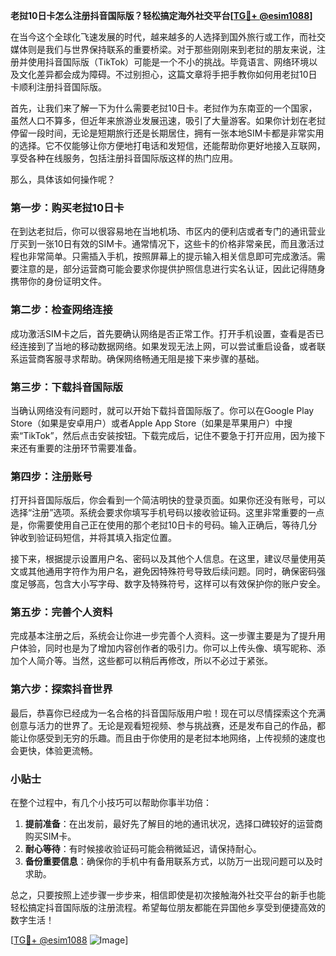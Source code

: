 **老挝10日卡怎么注册抖音国际版？轻松搞定海外社交平台[[TG💪+ @esim1088](https://t.me/s/esim1088)]**

在当今这个全球化飞速发展的时代，越来越多的人选择到国外旅行或工作，而社交媒体则是我们与世界保持联系的重要桥梁。对于那些刚刚来到老挝的朋友来说，注册并使用抖音国际版（TikTok）可能是一个不小的挑战。毕竟语言、网络环境以及文化差异都会成为障碍。不过别担心，这篇文章将手把手教你如何用老挝10日卡顺利注册抖音国际版。

首先，让我们来了解一下为什么需要老挝10日卡。老挝作为东南亚的一个国家，虽然人口不算多，但近年来旅游业发展迅速，吸引了大量游客。如果你计划在老挝停留一段时间，无论是短期旅行还是长期居住，拥有一张本地SIM卡都是非常实用的选择。它不仅能够让你方便地打电话和发短信，还能帮助你更好地接入互联网，享受各种在线服务，包括注册抖音国际版这样的热门应用。

那么，具体该如何操作呢？

### 第一步：购买老挝10日卡

在到达老挝后，你可以很容易地在当地机场、市区内的便利店或者专门的通讯营业厅买到一张10日有效的SIM卡。通常情况下，这些卡的价格非常亲民，而且激活过程也非常简单。只需插入手机，按照屏幕上的提示输入相关信息即可完成激活。需要注意的是，部分运营商可能会要求你提供护照信息进行实名认证，因此记得随身携带你的身份证明文件。

### 第二步：检查网络连接

成功激活SIM卡之后，首先要确认网络是否正常工作。打开手机设置，查看是否已经连接到了当地的移动数据网络。如果发现无法上网，可以尝试重启设备，或者联系运营商客服寻求帮助。确保网络畅通无阻是接下来步骤的基础。

### 第三步：下载抖音国际版

当确认网络没有问题时，就可以开始下载抖音国际版了。你可以在Google Play Store（如果是安卓用户）或者Apple App Store（如果是苹果用户）中搜索“TikTok”，然后点击安装按钮。下载完成后，记住不要急于打开应用，因为接下来还有重要的注册环节需要准备。

### 第四步：注册账号

打开抖音国际版后，你会看到一个简洁明快的登录页面。如果你还没有账号，可以选择“注册”选项。系统会要求你填写手机号码以接收验证码。这里非常重要的一点是，你需要使用自己正在使用的那个老挝10日卡的号码。输入正确后，等待几分钟收到验证码短信，并将其填入指定位置。

接下来，根据提示设置用户名、密码以及其他个人信息。在这里，建议尽量使用英文或其他通用字符作为用户名，避免因特殊符号导致后续问题。同时，确保密码强度足够高，包含大小写字母、数字及特殊符号，这样可以有效保护你的账户安全。

### 第五步：完善个人资料

完成基本注册之后，系统会让你进一步完善个人资料。这一步骤主要是为了提升用户体验，同时也是为了增加内容创作者的吸引力。你可以上传头像、填写昵称、添加个人简介等。当然，这些都可以稍后再修改，所以不必过于紧张。

### 第六步：探索抖音世界

最后，恭喜你已经成为一名合格的抖音国际版用户啦！现在可以尽情探索这个充满创意与活力的世界了。无论是观看短视频、参与挑战赛，还是发布自己的作品，都能让你感受到无穷的乐趣。而且由于你使用的是老挝本地网络，上传视频的速度也会更快，体验更流畅。

### 小贴士

在整个过程中，有几个小技巧可以帮助你事半功倍：

1. **提前准备**：在出发前，最好先了解目的地的通讯状况，选择口碑较好的运营商购买SIM卡。
2. **耐心等待**：有时候接收验证码可能会稍微延迟，请保持耐心。
3. **备份重要信息**：确保你的手机中有备用联系方式，以防万一出现问题可以及时求助。

总之，只要按照上述步骤一步步来，相信即使是初次接触海外社交平台的新手也能轻松搞定抖音国际版的注册流程。希望每位朋友都能在异国他乡享受到便捷高效的数字生活！

[[TG💪+ @esim1088](https://t.me/s/esim1088) ![Image](https://i.postimg.cc/4NQfJmqS/Snipaste-2025-05-13-00-14-12.png)]